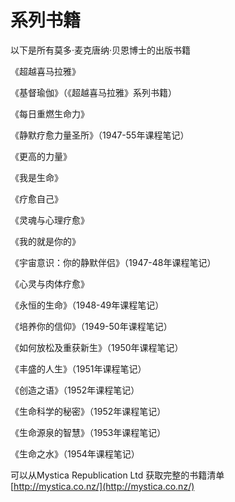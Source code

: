 # 系列书籍

以下是所有莫多·麦克唐纳·贝恩博士的出版书籍

《超越喜马拉雅》

《基督瑜伽》（《超越喜马拉雅》系列书籍）

《每日重燃生命力》

《静默疗愈力量圣所》（1947-55年课程笔记）

《更高的力量》

《我是生命》

《疗愈自己》

《灵魂与心理疗愈》

《我的就是你的》

《宇宙意识：你的静默伴侣》（1947-48年课程笔记）

《心灵与肉体疗愈》

《永恒的生命》（1948-49年课程笔记）

《培养你的信仰》（1949-50年课程笔记）

《如何放松及重获新生》（1950年课程笔记）

《丰盛的人生》（1951年课程笔记）

《创造之语》（1952年课程笔记）

《生命科学的秘密》（1952年课程笔记）

《生命源泉的智慧》（1953年课程笔记）

《生命之水》（1954年课程笔记）

可以从Mystica Republication Ltd 获取完整的书籍清单  
[http://mystica.co.nz/](http://mystica.co.nz/)



